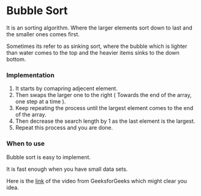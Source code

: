 # Bubble Sort
 
It is an sorting algorithm. Where the larger elements sort down to last and the smaller ones comes first.

Sometimes its refer to as sinking sort, where the bubble which is lighter than water comes to the top and the heavier items sinks to the down bottom.

### Implementation

1. It starts by comapring adjecent element.
2. Then swaps the larger one to the right ( Towards the end of the array, one step at a time ).
3. Keep repeating the process until the largest element comes to the end of the array.
4. Then decrease the search length by 1 as the last element is the largest.
5. Repeat this process and you are done.

### When to use

Bubble sort is easy to implement.

It is fast enough when you have small data sets.

Here is the [link](https://www.youtube.com/watch?v=nmhjrI-aW5o) of the video from GeeksforGeeks which might clear you idea.